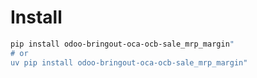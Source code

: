 # Install

```bash
pip install odoo-bringout-oca-ocb-sale_mrp_margin"
# or
uv pip install odoo-bringout-oca-ocb-sale_mrp_margin"
```
